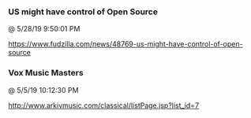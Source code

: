 ﻿

### US might have control of Open Source
@ 5/28/19 9:50:01 PM

https://www.fudzilla.com/news/48769-us-might-have-control-of-open-source




### Vox Music Masters
@ 5/5/19 10:12:30 PM

http://www.arkivmusic.com/classical/listPage.jsp?list_id=7


